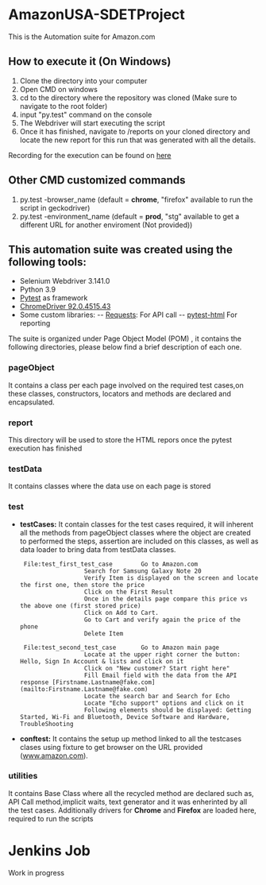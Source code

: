 # AmazonUSA-SDETProject
This is the Automation suite for Amazon.com 

## How to execute it (On Windows) 
  1. Clone the directory into your computer 
  2. Open CMD on windows
  3. cd to the directory where the repository was cloned (Make sure to navigate to the root folder) 
  4. input "py.test" command on the console
  5. The Webdriver will start executing the script 
  6. Once it has finished, navigate to /reports on your cloned directory and locate the new report for this run that was generated with all the details. 

Recording for the execution can be found on [here](https://www.screencast.com/t/jH26dYBD) 

## Other CMD customized commands 
1. py.test -browser_name (default = **chrome**,   "firefox" available to run the script in geckodriver)
2. py.test -environment_name (default = **prod**,   "stg" available to get a different URL for another enviroment (Not provided))

## This automation suite was created  using the following tools:

- Selenium Webdriver 3.141.0 
- Python 3.9 
- [Pytest](https://docs.pytest.org/en/6.2.x/) as framework
- [ChromeDriver 92.0.4515.43](https://chromedriver.chromium.org/home) 
- Some custom libraries: 
-- [Requests](https://docs.python-requests.org/en/master/): For API call
--  [pytest-html](https://pytest-html.readthedocs.io/en/latest/index.html#) For reporting 

The suite is organized under Page Object Model (POM) , it contains the following directories, please below find a brief description of each one. 

### **pageObject**
It contains a class per each page involved on the required test cases,on these classes, constructors, locators and methods are declared and encapsulated. 
### **report**
This directory will be used to store the HTML repors once the pytest execution has finished 
### **testData**
It contains classes where the data use on each page is stored
### **test**
- **testCases:** It contain classes for the test cases required, it will inherent all the methods from pageObject classes where the object are created to performed the steps, assertion are included on this classes, as well   as data loader to bring data from testData classes.

       File:test_first_test_case    	Go to Amazon.com
						Search for Samsung Galaxy Note 20
						Verify Item is displayed on the screen and locate the first one, then store the price
						Click on the First Result
						Once in the details page compare this price vs the above one (first stored price)
						Click on Add to Cart.
						Go to Cart and verify again the price of the phone
						Delete Item
									     
	   File:test_second_test_case   	Go to Amazon main page
						Locate at the upper right corner the button: Hello, Sign In Account & lists and click on it
						Click on "New customer? Start right here"
						Fill Email field with the data from the API response [Firstname.Lastname@fake.com](mailto:Firstname.Lastname@fake.com)
						Locate the search bar and Search for Echo
						Locate "Echo support" options and click on it
						Following elements should be displayed: Getting Started, Wi-Fi and Bluetooth, Device Software and Hardware, TroubleShooting		

- **conftest:** It contains the setup up method linked to all the testcases clases using fixture to get browser on the URL provided (www.amazon.com). 


### **utilities**
It contains Base Class where all the recycled method are declared such as, API Call method,implicit waits, text generator and it was enherinted by all the test cases.
Additionally drivers for **Chrome** and **Firefox** are loaded here, required to run the scripts 

# Jenkins Job

Work in progress 



